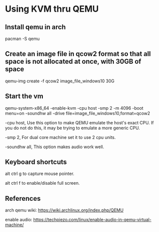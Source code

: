 # Using KVM thru QEMU

## Install qemu in arch
pacman -S qemu

## Create an image file in qcow2 format so that all space is not allocated at once, with 30GB of space
qemu-img create -f qcow2 image_file_windows10 30G

## Start the vm
qemu-system-x86_64 -enable-kvm -cpu host -smp 2 -m 4096 -boot menu=on -soundhw all -drive file=image_file_windows10,format=qcow2

-cpu host, Use this option to make QEMU emulate the host's exact CPU. If you do not do this, it may be trying to emulate a more generic CPU.

-smp 2, For dual core machine set it to use 2 cpu units.

-soundhw all, This option makes audio work well.

## Keyboard shortcuts
alt ctrl g to capture mouse pointer.

alt ctrl f to enable/disable full screen.

## References
arch qemu wiki: https://wiki.archlinux.org/index.php/QEMU

enable audio: https://techpiezo.com/linux/enable-audio-in-qemu-virtual-machine/

